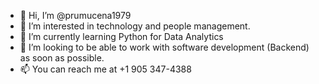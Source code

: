 - 👋 Hi, I’m @prumucena1979
- 👀 I’m interested in technology and people management.
- 🌱 I’m currently learning Python for Data Analytics
- 💞️ I’m looking to be able to work with software development (Backend) as soon as possible.
- 📫 You can reach me at +1 905 347-4388

<!---
prumucena1979/prumucena1979 is a ✨ special ✨ repository because its `README.md` (this file) appears on your GitHub profile.
You can click the Preview link to take a look at your changes.
--->
